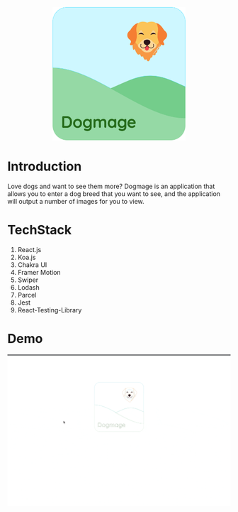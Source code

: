 <p align="center">
  <img width="300px" src=https://github.com/swittuth/dogmage/blob/main/src/assets/logo.svg/>
</p>

# Introduction
Love dogs and want to see them more? Dogmage is an application that allows you to enter a dog breed that you want to see, and the application will output a number of images for you to view. 

# TechStack
1. React.js
2. Koa.js
3. Chakra UI
4. Framer Motion
5. Swiper
6. Lodash
7. Parcel
8. Jest
9. React-Testing-Library

# Demo
![Dogmage Demo](https://github.com/swittuth/dogmage/blob/main/dogmage_demo.gif)
